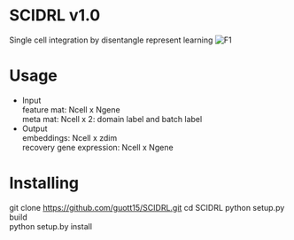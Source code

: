 # SCIDRL v1.0
Single cell integration by disentangle represent learning
![F1](https://user-images.githubusercontent.com/17848453/191274463-910b3e26-1374-460d-91aa-a2795371e7b7.png)
# Usage
* Input  
   feature mat: Ncell x Ngene    
   meta mat: Ncell x 2: domain label and batch label  
 * Output  
   embeddings: Ncell x zdim  
   recovery gene expression: Ncell x Ngene  
# Installing
git clone https://github.com/guott15/SCIDRL.git
cd SCIDRL 
python setup.py build  
python setup.by install  



